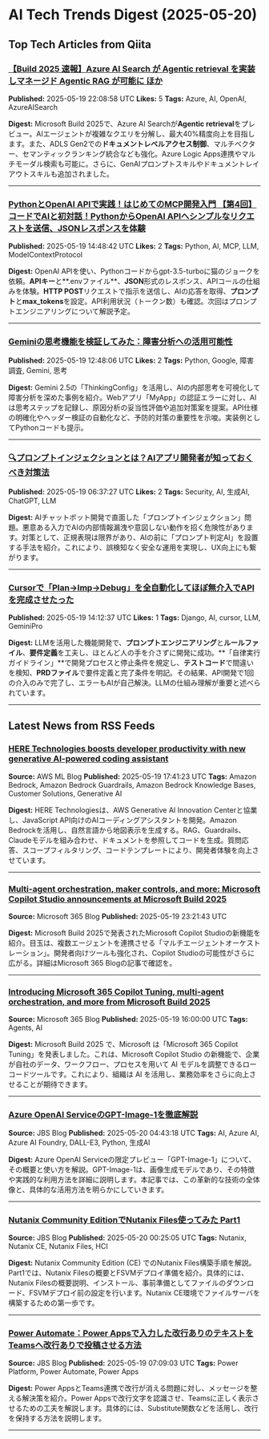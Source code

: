 # AI Tech Trends Digest (2025-05-20)


## Top Tech Articles from Qiita


### [【Build 2025 速報】Azure AI Search が Agentic retrieval を実装しマネージド Agentic RAG が可能に ほか](https://qiita.com/nohanaga/items/f374b5baecf441695b50)
**Published:** 2025-05-19 22:08:58 UTC
**Likes:** 5
**Tags:** Azure, AI, OpenAI, AzureAISearch

**Digest:**
Microsoft Build 2025で、Azure AI Searchが**Agentic retrieval**をプレビュー。AIエージェントが複雑なクエリを分解し、最大40%精度向上を目指します。また、ADLS Gen2での**ドキュメントレベルアクセス制御**、マルチベクター、セマンティックランキング統合なども強化。Azure Logic Apps連携やマルチモーダル検索も可能に。さらに、GenAIプロンプトスキルやドキュメントレイアウトスキルも追加されました。

---

### [PythonとOpenAI APIで実践！はじめてのMCP開発入門 【第4回】コードでAIと初対話！PythonからOpenAI APIへシンプルなリクエストを送信、JSONレスポンスを体験](https://qiita.com/QueryPie/items/e2310f2cd42f72bb9028)
**Published:** 2025-05-19 14:48:42 UTC
**Likes:** 2
**Tags:** Python, AI, MCP, LLM, ModelContextProtocol

**Digest:**
OpenAI APIを使い、Pythonコードからgpt-3.5-turboに猫のジョークを依頼。**APIキー**と**.envファイル**、**JSON**形式のレスポンス、APIコールの仕組みを体験。**HTTP POST**リクエストで指示を送信し、AIの応答を取得、**プロンプト**と**max_tokens**を設定。API利用状況（トークン数）も確認。次回はプロンプトエンジニアリングについて解説予定。

---

### [Geminiの思考機能を検証してみた：障害分析への活用可能性](https://qiita.com/Tadataka_Takahashi/items/ea66188cb71d36335eaf)
**Published:** 2025-05-19 12:48:06 UTC
**Likes:** 2
**Tags:** Python, Google, 障害調査, Gemini, 思考

**Digest:**
Gemini 2.5の「ThinkingConfig」を活用し、AIの内部思考を可視化して障害分析を深めた事例を紹介。Webアプリ「MyApp」の認証エラーに対し、AIは思考ステップを記録し、原因分析の妥当性評価や追加対策案を提案。API仕様の明確化やヘッダー検証の自動化など、予防的対策の重要性を示唆。実装例としてPythonコードも提示。

---

### [🔍プロンプトインジェクションとは？AIアプリ開発者が知っておくべき対策法](https://qiita.com/kikudesuyo/items/29c05a6e31cb54aae19e)
**Published:** 2025-05-19 06:37:27 UTC
**Likes:** 2
**Tags:** Security, AI, 生成AI, ChatGPT, LLM

**Digest:**
AIチャットボット開発で直面した「プロンプトインジェクション」問題。悪意ある入力でAIの内部情報漏洩や意図しない動作を招く危険性があります。対策として、正規表現は限界があり、AIの前に「プロンプト判定AI」を設置する手法を紹介。これにより、誤検知なく安全な運用を実現し、UX向上にも繋がります。

---

### [Cursorで「Plan→Imp→Debug」を全自動化してほぼ無介入でAPIを完成させたった](https://qiita.com/yheihei/items/058d5d6ed934f7e8887a)
**Published:** 2025-05-19 14:12:37 UTC
**Likes:** 1
**Tags:** Django, AI, cursor, LLM, GeminiPro

**Digest:**
LLMを活用した機能開発で、**プロンプトエンジニアリング**と**ルールファイル**、**要件定義**を工夫し、ほとんど人の手を介さずに開発に成功。**「自律実行ガイドライン」**で開発プロセスと停止条件を規定し、**テストコード**で間違いを検知、**PRDファイル**で要件定義と完了条件を明記。その結果、API開発で1回の介入のみで完了し、エラーもAIが自己解決。LLMの仕組み理解が重要と述べられています。

---

## Latest News from RSS Feeds


### [HERE Technologies boosts developer productivity with new generative AI-powered coding assistant](https://aws.amazon.com/blogs/machine-learning/here-technologies-boosts-developer-productivity-with-new-generative-ai-powered-coding-assistant/)
**Source:** AWS ML Blog
**Published:** 2025-05-19 17:41:23 UTC
**Tags:** Amazon Bedrock, Amazon Bedrock Guardrails, Amazon Bedrock Knowledge Bases, Customer Solutions, Generative AI

**Digest:**
HERE Technologiesは、AWS Generative AI Innovation Centerと協業し、JavaScript API向けのAIコーディングアシスタントを開発。Amazon Bedrockを活用し、自然言語から地図表示を生成する。RAG、Guardrails、Claudeモデルを組み合わせ、ドキュメントを参照してコードを生成。質問応答、スコープフィルタリング、コードテンプレートにより、開発者体験を向上させています。

---

### [Multi-agent orchestration, maker controls, and more: Microsoft Copilot Studio announcements at Microsoft Build 2025](https://www.microsoft.com/en-us/microsoft-copilot/blog/copilot-studio/multi-agent-orchestration-maker-controls-and-more-microsoft-copilot-studio-announcements-at-microsoft-build-2025/)
**Source:** Microsoft 365 Blog
**Published:** 2025-05-19 23:21:43 UTC

**Digest:**
Microsoft Build 2025で発表されたMicrosoft Copilot Studioの新機能を紹介。目玉は、複数エージェントを連携させる「マルチエージェントオーケストレーション」。開発者向けツールも強化され、Copilot Studioの可能性がさらに広がる。詳細はMicrosoft 365 Blogの記事で確認を。

---

### [Introducing Microsoft 365 Copilot Tuning, multi-agent orchestration, and more from Microsoft Build 2025](https://www.microsoft.com/en-us/microsoft-365/blog/2025/05/19/introducing-microsoft-365-copilot-tuning-multi-agent-orchestration-and-more-from-microsoft-build-2025/)
**Source:** Microsoft 365 Blog
**Published:** 2025-05-19 16:00:00 UTC
**Tags:** Agents, AI

**Digest:**
Microsoft Build 2025 で、Microsoft は「Microsoft 365 Copilot Tuning」を発表しました。これは、Microsoft Copilot Studio の新機能で、企業が自社のデータ、ワークフロー、プロセスを用いて AI モデルを調整できるローコードツールです。これにより、組織は AI を活用し、業務効率をさらに向上させることが期待できます。

---

### [Azure OpenAI ServiceのGPT-Image-1を徹底解説](https://blog.jbs.co.jp/entry/2025/05/20/134318)
**Source:** JBS Blog
**Published:** 2025-05-20 04:43:18 UTC
**Tags:** AI, Azure AI, Azure AI Foundry, DALL-E3, Python, 生成AI

**Digest:**
Azure OpenAI Serviceの限定プレビュー「GPT-Image-1」について、その概要と使い方を解説。GPT-Image-1は、画像生成モデルであり、その特徴や実践的な利用方法を詳細に説明します。本記事では、この革新的な技術の全体像と、具体的な活用方法を明らかにしていきます。

---

### [Nutanix Community EditionでNutanix Files使ってみた Part1](https://blog.jbs.co.jp/entry/2025/05/20/092505)
**Source:** JBS Blog
**Published:** 2025-05-20 00:25:05 UTC
**Tags:** Nutanix, Nutanix CE, Nutanix Files, HCI

**Digest:**
Nutanix Community Edition (CE) でのNutanix Files構築手順を解説。 Part1では、Nutanix Filesの概要とFSVMデプロイ準備を紹介。具体的には、Nutanix Filesの概要説明、インストール、事前準備としてファイルのダウンロード、FSVMデプロイ前の設定を行います。Nutanix CE環境でファイルサーバを構築するための第一歩です。

---

### [Power Automate：Power Appsで入力した改行ありのテキストをTeamsへ改行ありで投稿させる方法](https://blog.jbs.co.jp/entry/2025/05/19/160903)
**Source:** JBS Blog
**Published:** 2025-05-19 07:09:03 UTC
**Tags:** Power Platform, Power Automate, Power Apps

**Digest:**
Power AppsとTeams連携で改行が消える問題に対し、メッセージを整える解決策を紹介。Power Appsで改行文字を認識させ、Teamsに正しく表示させるための工夫を解説します。具体的には、Substitute関数などを活用し、改行を保持する方法を説明します。

---